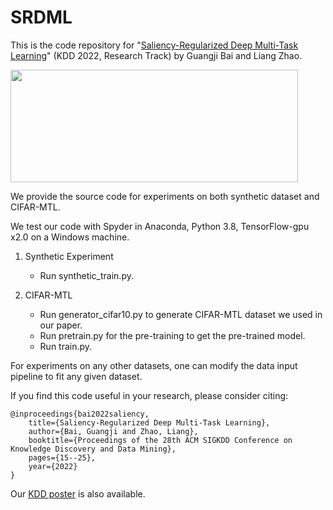 # SRDML

This is the code repository for "[Saliency-Regularized Deep Multi-Task Learning](https://dl.acm.org/doi/abs/10.1145/3534678.3539442)" (KDD 2022, Research Track) by Guangji Bai and Liang Zhao.  

<img src="https://user-images.githubusercontent.com/43455162/186446503-4fadfd80-22c0-426f-a796-723bbb785059.PNG" width="460" height="180">

We provide the source code for experiments on both synthetic dataset and CIFAR-MTL.

We test our code with Spyder in Anaconda, Python 3.8, TensorFlow-gpu x2.0 on a Windows machine.

1. Synthetic Experiment

   - Run synthetic_train.py.

2. CIFAR-MTL

   - Run generator_cifar10.py to generate CIFAR-MTL dataset we used in our paper.
   - Run pretrain.py for the pre-training to get the pre-trained model.
   - Run train.py.

For experiments on any other datasets, one can modify the data input pipeline to fit any given dataset.


If you find this code useful in your research, please consider citing:

    @inproceedings{bai2022saliency,
        title={Saliency-Regularized Deep Multi-Task Learning},
        author={Bai, Guangji and Zhao, Liang},
        booktitle={Proceedings of the 28th ACM SIGKDD Conference on Knowledge Discovery and Data Mining},
        pages={15--25},
        year={2022}
    }

Our [KDD poster](https://github.com/BaiTheBest/SRDML/blob/main/SRDML%20poster.pdf) is also available.
